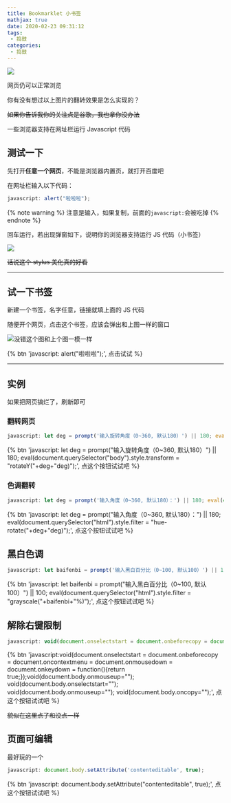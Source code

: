 ```yaml
---
title: Bookmarklet 小书签
mathjax: true
date: 2020-02-23 09:31:12
tags:
 - 捣鼓
categories:
 - 捣鼓
---
```


![](https://cdn.xecades.xyz/image/bookmarklet-pic1.png)

网页仍可以正常浏览

你有没有想过以上图片的翻转效果是怎么实现的？

~~如果你告诉我你的关注点是谷歌，我也拿你没办法~~

<!-- more -->

一些浏览器支持在网址栏运行 Javascript 代码

## 测试一下

先打开**任意一个网页**，不能是浏览器内置页，就打开百度吧

在网址栏输入以下代码：

```javascript
javascript: alert("啦啦啦");
```

{% note warning %}
注意是输入，如果复制，前面的`javascript:`会被吃掉
{% endnote %}

回车运行，若出现弹窗如下，说明你的浏览器支持运行 JS 代码（小书签）

![](https://cdn.xecades.xyz/image/BookmarkJS-pic2.png)

~~话说这个 stylus 美化真的好看~~

---
## 试一下书签

新建一个书签，名字任意，链接就填上面的 JS 代码

随便开个网页，点击这个书签，应该会弹出和上图一样的窗口

![没错这个图和上个图一模一样](https://cdn.xecades.xyz/image/BookmarkJS-pic2.png)

{% btn 'javascript: alert(&quot;啦啦啦&quot;);', 点击试试 %}

---

## 实例

如果把网页搞烂了，刷新即可

### 翻转网页

```javascript
javascript: let deg = prompt('输入旋转角度（0~360, 默认180）') || 180; eval(document.querySelector('body').style.transform = "rotateY("+deg+"deg)");
```

{% btn 'javascript: let deg = prompt(&quot;输入旋转角度（0~360&#44; 默认180）&quot;) || 180; eval(document.querySelector(&quot;body&quot;).style.transform = &quot;rotateY(&quot;+deg+&quot;deg)&quot;);', 点这个按钮试试吧 %}

### 色调翻转

```javascript
javascript: let deg = prompt('输入角度（0~360, 默认180）：') || 180; eval(document.querySelector('html').style.filter = "hue-rotate("+deg+"deg)");
```

{% btn 'javascript: let deg = prompt(&quot;输入角度（0~360&#44; 默认180）：&quot;) || 180; eval(document.querySelector(&quot;html&quot;).style.filter = &quot;hue-rotate(&quot;+deg+&quot;deg)&quot;);', 点这个按钮试试吧 %}

## 黑白色调

```javascript
javascript: let baifenbi = prompt('输入黑白百分比（0~100, 默认100）') || 100; eval(document.querySelector('html').style.filter = "grayscale("+baifenbi+"%)");
```

{% btn 'javascript: let baifenbi = prompt(&quot;输入黑白百分比（0~100&#44; 默认100）&quot;) || 100; eval(document.querySelector(&quot;html&quot;).style.filter = &quot;grayscale(&quot;+baifenbi+&quot;%)&quot;);', 点这个按钮试试吧 %}

## 解除右键限制

```javascript
javascript: void(document.onselectstart = document.onbeforecopy = document.oncontextmenu = document.onmousedown = document.onkeydown = function(){return true;});void(document.body.onmouseup=''); void(document.body.onselectstart=''); void(document.body.onmouseup=''); void(document.body.oncopy='');
```

{% btn 'javascript:void(document.onselectstart = document.onbeforecopy = document.oncontextmenu = document.onmousedown = document.onkeydown = function(){return true;});void(document.body.onmouseup=&quot;&quot;); void(document.body.onselectstart=&quot;&quot;); void(document.body.onmouseup=&quot;&quot;); void(document.body.oncopy=&quot;&quot;);', 点这个按钮试试吧 %}

~~貌似在这里点了和没点一样~~

## 页面可编辑

最好玩的一个

```javascript
javascript: document.body.setAttribute('contenteditable', true);
```

{% btn 'javascript: document.body.setAttribute(&quot;contenteditable&quot;&#44; true);', 点这个按钮试试吧 %}